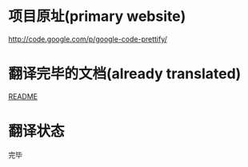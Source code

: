 # 项目原址(primary website) #

http://code.google.com/p/google-code-prettify/


# 翻译完毕的文档(already translated) #

[README](https://chinese-room.googlecode.com/svn/trunk/google-code-prettify/README-zh-Hans.html)

# 翻译状态 #

完毕